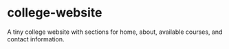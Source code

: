 # college-website
A tiny college website with sections for home, about, available courses, and contact information.
